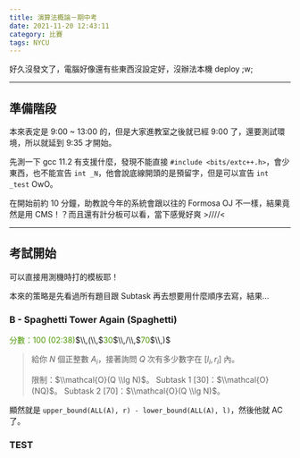 ```yaml
---
title: 演算法概論－期中考
date: 2021-11-20 12:43:11
category: 比賽
tags: NYCU
---
```


好久沒發文了，電腦好像還有些東西沒設定好，沒辦法本機 deploy ;w;

---

## 準備階段

本來表定是 9:00 ~ 13:00 的，但是大家進教室之後就已經 9:00 了，還要測試環境，所以就延到 9:35 才開始。

先測一下 gcc 11.2 有支援什麼，發現不能直接 `#include <bits/extc++.h>`，會少東西，也不能宣告 `int _N`，他會說底線開頭的是預留字，但是可以宣告 `int _test` OwO。

在開始前約 10 分鐘，助教說今年的系統會跟以往的 Formosa OJ 不一樣，結果竟然是用 CMS！？而且還有計分板可以看，當下感覺好爽 >////<

---

## 考試開始

可以直接用測機時打的模板耶！

本來的策略是先看過所有題目跟 Subtask 再去想要用什麼順序去寫，結果...

### B - Spaghetti Tower Again (Spaghetti)

<span style="color:#4e9a05">分數：$100$ (02:38)</span>$\\,(\\,$<span style="color:#4e9a05">$30$</span>$\\,/\\,$<span style="color:#4e9a05">$70$</span>$\\,)$

> 給你 $N$ 個正整數 $A_i$，接著詢問 $Q$ 次有多少數字在 $[l_i, r_i]$ 內。
> 
> 限制：$\\mathcal{O}(Q \\lg N)$。
> Subtask 1 $[30]$：$\\mathcal{O}(NQ)$。
> Subtask 2 $[70]$：$\\mathcal{O}(Q \\lg N)$。

顯然就是 `upper_bound(ALL(A), r) - lower_bound(ALL(A), l)`，然後他就 AC 了。

### TEST
